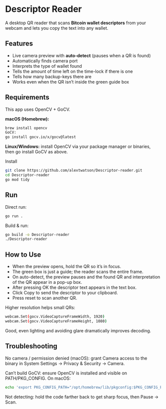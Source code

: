 # Descriptor Reader

A desktop QR reader that scans **Bitcoin wallet descriptors** from your webcam and lets you copy the text into any wallet.

## Features
- Live camera preview with **auto-detect** (pauses when a QR is found)
- Automatically finds camera port 
- Interprets the type of wallet found
- Tells the amount of time left on the time-lock if there is one
- Tells how many backup-keys there are
- Works even when the QR isn’t inside the green guide box

## Requirements

This app uses OpenCV + GoCV.

**macOS (Homebrew):**
```bash
brew install opencv
GoCV:
go install gocv.io/x/gocv@latest
```
**Linux/Windows:** install OpenCV via your package manager or binaries, then go install GoCV as above.

Install

```bash
git clone https://github.com/alextwatson/Descriptor-reader.git
cd Descriptor-reader
go mod tidy
```

## Run
Direct run:
```bash
go run .
```
Build & run:
```bash
go build -o Descriptor-reader
./Descriptor-reader
```
## How to Use

- When the preview opens, hold the QR so it’s in focus.
- The green box is just a guide; the reader scans the entire frame.
- On auto-detect, the preview pauses and the found QR and interpretation of the QR appear in a pop-up box.
- After pressing OK the descriptor text appears in the text box.
- Click Copy to send the descriptor to your clipboard.
- Press reset to scan another QR.

Higher resolution helps small QRs:

```bash
webcam.Set(gocv.VideoCaptureFrameWidth, 1920)
webcam.Set(gocv.VideoCaptureFrameHeight, 1080)
```

Good, even lighting and avoiding glare dramatically improves decoding.

## Troubleshooting

No camera / permission denied (macOS): grant Camera access to the binary in System Settings → Privacy & Security → Camera.

Can’t build GoCV: ensure OpenCV is installed and visible on PATH/PKG_CONFIG. On macOS:

```bash
echo 'export PKG_CONFIG_PATH="/opt/homebrew/lib/pkgconfig:$PKG_CONFIG_PATH"' >> ~/.zprofile
```

Not detecting: hold the code farther back to get sharp focus, then Pause → Scan.